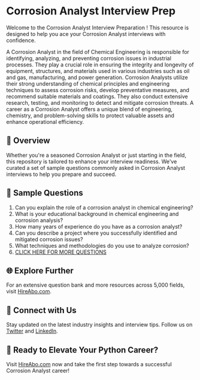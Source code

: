 # Corrosion Analyst Interview Prep

Welcome to the Corrosion Analyst Interview Preparation ! This resource is designed to help you ace your Corrosion Analyst interviews with confidence.

A Corrosion Analyst in the field of Chemical Engineering is responsible for identifying, analyzing, and preventing corrosion issues in industrial processes. They play a crucial role in ensuring the integrity and longevity of equipment, structures, and materials used in various industries such as oil and gas, manufacturing, and power generation. Corrosion Analysts utilize their strong understanding of chemical principles and engineering techniques to assess corrosion risks, develop preventative measures, and recommend suitable materials and coatings. They also conduct extensive research, testing, and monitoring to detect and mitigate corrosion threats. A career as a Corrosion Analyst offers a unique blend of engineering, chemistry, and problem-solving skills to protect valuable assets and enhance operational efficiency.

## 🚀 Overview

Whether you're a seasoned Corrosion Analyst or just starting in the field, this repository is tailored to enhance your interview readiness. We've curated a set of sample questions commonly asked in Corrosion Analyst interviews to help you prepare and succeed.

## 📝 Sample Questions

1. Can you explain the role of a corrosion analyst in chemical engineering?
2. What is your educational background in chemical engineering and corrosion analysis?
3. How many years of experience do you have as a corrosion analyst?
4. Can you describe a project where you successfully identified and mitigated corrosion issues?
5. What techniques and methodologies do you use to analyze corrosion?
6. [CLICK HERE FOR MORE QUESTIONS](https://hireabo.com/job/3_4_29/Corrosion%20Analyst)

## 🌐 Explore Further

For an extensive question bank and more resources across 5,000 fields, visit [HireAbo.com](https://www.hireabo.com).

## 📱 Connect with Us

Stay updated on the latest industry insights and interview tips. Follow us on [Twitter](https://twitter.com/hireabo) and [LinkedIn](https://www.linkedin.com/in/hire-abo-3609972a8/).

## 🚀 Ready to Elevate Your Python Career?

Visit [HireAbo.com](https://www.hireabo.com) now and take the first step towards a successful Corrosion Analyst career!